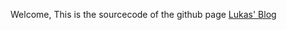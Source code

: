 Welcome,
This is the sourcecode of the github page [Lukas' Blog](https://matslp.github.io/github-pages-with-jekyll/)